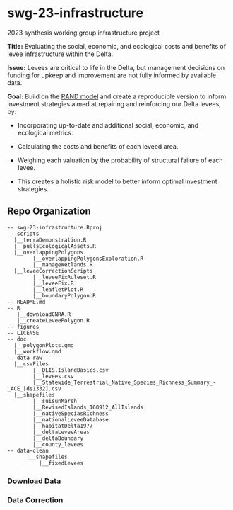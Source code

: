 # swg-23-infrastructure
2023 synthesis working group infrastructure project

**Title:** Evaluating the social, economic, and ecological costs and benefits of levee infrastructure within the Delta.

**Issue:** Levees are critical to life in the Delta, but management decisions on funding for upkeep and improvement are not fully informed by available data.

**Goal:** Build on the [RAND model](https://www.rand.org/pubs/tools/TL266/tool.html) and create a reproducible version to inform investment strategies aimed at repairing and reinforcing our Delta levees, by:

-   Incorporating up-to-date and additional social, economic, and ecological metrics.

-   Calculating the costs and benefits of each leveed area.

-   Weighing each valuation by the probability of structural failure of each levee.

-   This creates a holistic risk model to better inform optimal investment strategies.

## Repo Organization

```
-- swg-23-infrastructure.Rproj
-- scripts
  |__terraDemonstration.R
  |__pullsEcologicalAssets.R
  |__overlappingPolygons
        |__overlappingPolygonsExploration.R
        |__manageWetlands.R
  |__leveeCorrectionScripts
        |__leveeFixRuleset.R
        |__leveeFix.R
        |__leafletPlot.R
        |__boundaryPolygon.R
-- README.md
-- R
   |__downloadCNRA.R
   |__createLeveePolygon.R
-- figures
-- LICENSE
-- doc
  |__polygonPlots.qmd
  |__workflow.qmd
-- data-raw
  |__csvFiles
        |__DLIS.IslandBasics.csv
        |__levees.csv
        |__Statewide_Terrestrial_Native_Species_Richness_Summary_-_ACE_[ds1332].csv
  |__shapefiles
        |__suisunMarsh
        |__RevisedIslands_160912_AllIslands
        |__nativeSpeciasRichness
        |__nationalLeveeDatabase
        |__habitatDelta1977
        |__deltaLeveeAreas
        |__deltaBoundary
        |__county_levees
-- data-clean
      |__shapefiles
          |__fixedLevees

```

### Download Data

### Data Correction

### 




